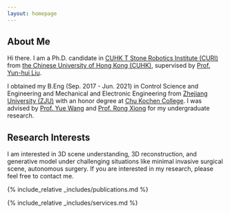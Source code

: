 ```yaml
---
layout: homepage
---
```


## About Me

Hi there. I am a Ph.D. candidate in [CUHK T Stone Robotics Institute (CURI)](https://www.youtube.com/watch?v=x-68b5cEvIE) from [the Chinese University of Hong Kong (CUHK)](https://cuhk.edu.hk/chinese/index.html), supervised by [Prof. Yun-hui Liu](https://www4.mae.cuhk.edu.hk/peoples/liu-yun-hui/). 

I obtained my B.Eng (Sep. 2017 - Jun. 2021) in Control Science and Engineering and Mechanical and Electronic Engineering from [Zhejiang University (ZJU)](https://www.zju.edu.cn/) with an honor degree at [Chu Kochen College](http://ckc.zju.edu.cn/ckcen/). I was advised by [Prof. Yue Wang](https://ywang-zju.github.io/) and [Prof. Rong Xiong](https://person.zju.edu.cn/0097062) for my undergraduate research.

## Research Interests

I am interested in 3D scene understanding, 3D reconstruction, and generative model under challenging situations like minimal invasive surgical scene, autonomous surgery. If you are interested in my research, please feel free to contact me.

<!-- ## News

- **[Feb. 2020]** Our paper about incremental learning is accepted to CVPR 2020.
- **[Feb. 2020]** We will host the ACM Multimedia Asia 2020 conference in Singapore!
- **[Sept. 2019]** Our paper about few-shot learning is accepted to NeurIPS 2019.
- **[Mar. 2019]** Our paper about few-shot learning is accepted to CVPR 2019. -->

{% include_relative _includes/publications.md %}

{% include_relative _includes/services.md %}
